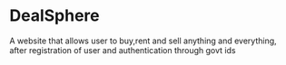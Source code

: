 # DealSphere
A website that allows user to buy,rent and sell anything and everything, after registration of user and authentication through govt ids
